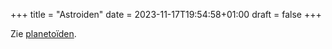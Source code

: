 +++
title = "Astroiden"
date = 2023-11-17T19:54:58+01:00
draft = false
+++


Zie [planetoïden](/encyclopedie/planetoiden).
